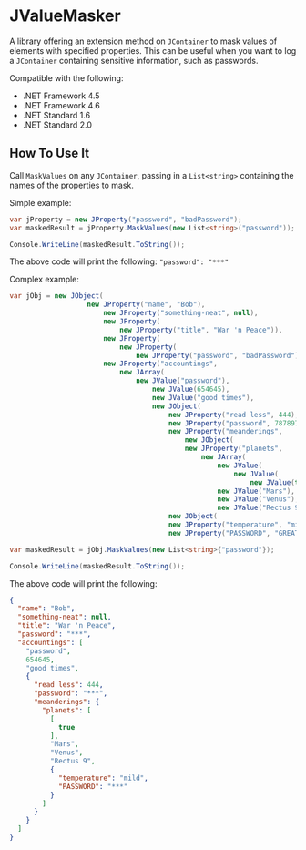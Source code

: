# JValueMasker
A library offering an extension method on `JContainer` to mask values of elements with specified properties. 
This can be useful when you want to log a `JContainer` containing sensitive information, such as passwords.

Compatible with the following:

* .NET Framework 4.5
* .NET Framework 4.6
* .NET Standard 1.6
* .NET Standard 2.0

## How To Use It
Call `MaskValues` on any `JContainer`, passing in a `List<string>` containing the names of the properties to mask.

Simple example:
``` cs
var jProperty = new JProperty("password", "badPassword");
var maskedResult = jProperty.MaskValues(new List<string>("password"));

Console.WriteLine(maskedResult.ToString());
```

The above code will print the following: `"password": "***"`

Complex example:
``` cs
var jObj = new JObject(
                   new JProperty("name", "Bob"),
                       new JProperty("something-neat", null),
                       new JProperty(
                           new JProperty("title", "War 'n Peace")),
                       new JProperty(
                           new JProperty(
                               new JProperty("password", "badPassword"))),
                       new JProperty("accountings", 
                           new JArray(
                               new JValue("password"),
                                   new JValue(654645),
                                   new JValue("good times"),
                                   new JObject(
                                       new JProperty("read less", 444),
                                       new JProperty("password", 78789798.787),
                                       new JProperty("meanderings", 
                                           new JObject(
                                           new JProperty("planets", 
                                               new JArray(
                                                   new JValue(
                                                       new JValue(
                                                           new JValue(true)))),
                                                   new JValue("Mars"),
                                                   new JValue("Venus"),
                                                   new JValue("Rectus 9"),
                                       new JObject(
                                       new JProperty("temperature", "mild"),
                                       new JProperty("PASSWORD", "GREAT-PASSWORD!!")))))))));

var maskedResult = jObj.MaskValues(new List<string>{"password"});

Console.WriteLine(maskedResult.ToString());
```

The above code will print the following:
``` json
{
  "name": "Bob",
  "something-neat": null,
  "title": "War 'n Peace",
  "password": "***",
  "accountings": [
    "password",
    654645,
    "good times",
    {
      "read less": 444,
      "password": "***",
      "meanderings": {
        "planets": [
          [
            true
          ],
          "Mars",
          "Venus",
          "Rectus 9",
          {
            "temperature": "mild",
            "PASSWORD": "***"
          }
        ]
      }
    }
  ]
}
```